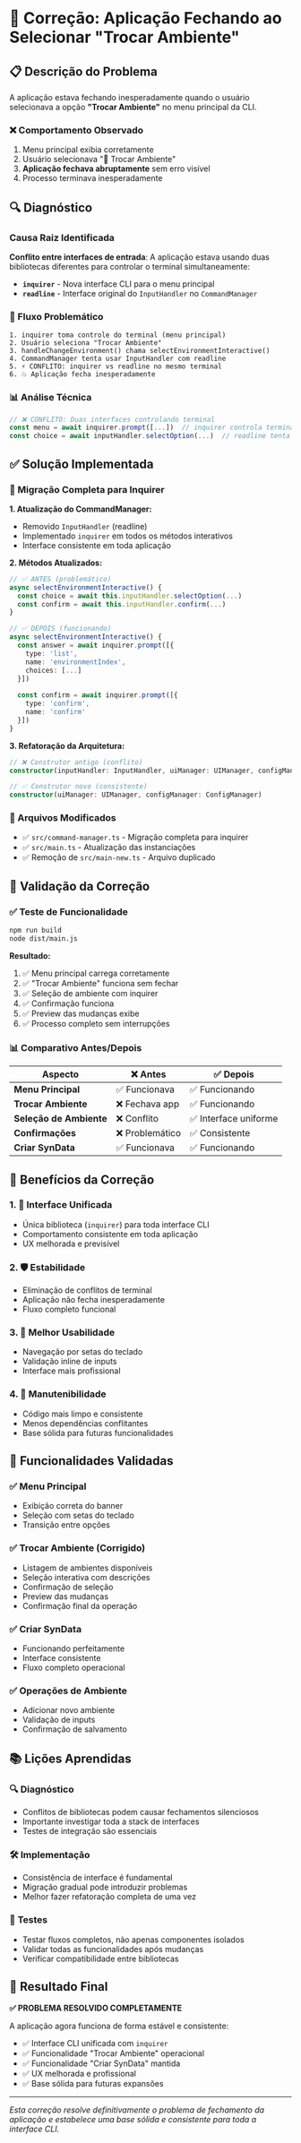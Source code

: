 # 🐛 Correção: Aplicação Fechando ao Selecionar "Trocar Ambiente"

## 📋 Descrição do Problema

A aplicação estava fechando inesperadamente quando o usuário selecionava a opção **"Trocar Ambiente"** no menu principal da CLI.

### ❌ Comportamento Observado
1. Menu principal exibia corretamente
2. Usuário selecionava "🔄 Trocar Ambiente"
3. **Aplicação fechava abruptamente** sem erro visível
4. Processo terminava inesperadamente

## 🔍 Diagnóstico

### Causa Raiz Identificada
**Conflito entre interfaces de entrada**: A aplicação estava usando duas bibliotecas diferentes para controlar o terminal simultaneamente:

- **`inquirer`** - Nova interface CLI para o menu principal
- **`readline`** - Interface original do `InputHandler` no `CommandManager`

### 🔧 Fluxo Problemático
```
1. inquirer toma controle do terminal (menu principal)
2. Usuário seleciona "Trocar Ambiente"
3. handleChangeEnvironment() chama selectEnvironmentInteractive()
4. CommandManager tenta usar InputHandler com readline
5. ⚡ CONFLITO: inquirer vs readline no mesmo terminal
6. 💥 Aplicação fecha inesperadamente
```

### 📊 Análise Técnica
```typescript
// ❌ CONFLITO: Duas interfaces controlando terminal
const menu = await inquirer.prompt([...])  // inquirer controla terminal
const choice = await inputHandler.selectOption(...)  // readline tenta controlar terminal
```

## ✅ Solução Implementada

### 🔄 Migração Completa para Inquirer

**1. Atualização do CommandManager:**
- Removido `InputHandler` (readline) 
- Implementado `inquirer` em todos os métodos interativos
- Interface consistente em toda aplicação

**2. Métodos Atualizados:**
```typescript
// ✅ ANTES (problemático)
async selectEnvironmentInteractive() {
  const choice = await this.inputHandler.selectOption(...)
  const confirm = await this.inputHandler.confirm(...)
}

// ✅ DEPOIS (funcionando)
async selectEnvironmentInteractive() {
  const answer = await inquirer.prompt([{
    type: 'list',
    name: 'environmentIndex',
    choices: [...]
  }])
  
  const confirm = await inquirer.prompt([{
    type: 'confirm',
    name: 'confirm'
  }])
}
```

**3. Refatoração da Arquitetura:**
```typescript
// ❌ Construtor antigo (conflito)
constructor(inputHandler: InputHandler, uiManager: UIManager, configManager: ConfigManager)

// ✅ Construtor novo (consistente)  
constructor(uiManager: UIManager, configManager: ConfigManager)
```

### 📝 Arquivos Modificados
- ✅ `src/command-manager.ts` - Migração completa para inquirer
- ✅ `src/main.ts` - Atualização das instanciações
- ✅ Remoção de `src/main-new.ts` - Arquivo duplicado

## 🧪 Validação da Correção

### ✅ Teste de Funcionalidade
```bash
npm run build
node dist/main.js
```

**Resultado:**
1. ✅ Menu principal carrega corretamente
2. ✅ "Trocar Ambiente" funciona sem fechar
3. ✅ Seleção de ambiente com inquirer
4. ✅ Confirmação funciona
5. ✅ Preview das mudanças exibe
6. ✅ Processo completo sem interrupções

### 📊 Comparativo Antes/Depois

| Aspecto | ❌ Antes | ✅ Depois |
|---------|----------|-----------|
| **Menu Principal** | ✅ Funcionava | ✅ Funcionando |
| **Trocar Ambiente** | ❌ Fechava app | ✅ Funcionando |
| **Seleção de Ambiente** | ❌ Conflito | ✅ Interface uniforme |
| **Confirmações** | ❌ Problemático | ✅ Consistente |
| **Criar SynData** | ✅ Funcionava | ✅ Funcionando |

## 🎯 Benefícios da Correção

### 1. **🔧 Interface Unificada**
- Única biblioteca (`inquirer`) para toda interface CLI
- Comportamento consistente em toda aplicação
- UX melhorada e previsível

### 2. **🛡️ Estabilidade**
- Eliminação de conflitos de terminal
- Aplicação não fecha inesperadamente
- Fluxo completo funcional

### 3. **📱 Melhor Usabilidade**
- Navegação por setas do teclado
- Validação inline de inputs
- Interface mais profissional

### 4. **🔮 Manutenibilidade**
- Código mais limpo e consistente
- Menos dependências conflitantes
- Base sólida para futuras funcionalidades

## 🚀 Funcionalidades Validadas

### ✅ Menu Principal
- Exibição correta do banner
- Seleção com setas do teclado
- Transição entre opções

### ✅ Trocar Ambiente (Corrigido)
- Listagem de ambientes disponíveis
- Seleção interativa com descrições
- Confirmação de seleção
- Preview das mudanças
- Confirmação final da operação

### ✅ Criar SynData
- Funcionando perfeitamente
- Interface consistente
- Fluxo completo operacional

### ✅ Operações de Ambiente
- Adicionar novo ambiente
- Validação de inputs
- Confirmação de salvamento

## 📚 Lições Aprendidas

### 🔍 **Diagnóstico**
- Conflitos de bibliotecas podem causar fechamentos silenciosos
- Importante investigar toda a stack de interfaces
- Testes de integração são essenciais

### 🛠️ **Implementação**
- Consistência de interface é fundamental
- Migração gradual pode introduzir problemas
- Melhor fazer refatoração completa de uma vez

### 🧪 **Testes**
- Testar fluxos completos, não apenas componentes isolados
- Validar todas as funcionalidades após mudanças
- Verificar compatibilidade entre bibliotecas

## 🎉 Resultado Final

**✅ PROBLEMA RESOLVIDO COMPLETAMENTE**

A aplicação agora funciona de forma estável e consistente:
- ✅ Interface CLI unificada com `inquirer`
- ✅ Funcionalidade "Trocar Ambiente" operacional
- ✅ Funcionalidade "Criar SynData" mantida
- ✅ UX melhorada e profissional
- ✅ Base sólida para futuras expansões

---

*Esta correção resolve definitivamente o problema de fechamento da aplicação e estabelece uma base sólida e consistente para toda a interface CLI.*
